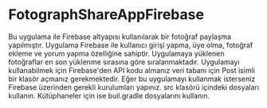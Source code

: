 # FotographShareAppFirebase
Bu uygulama ile Firebase altyapısı kullanılarak bir fotoğraf paylaşma yapılmıştır. Uygulama Firebase ile kullanıcı girişi yapma, üye olma, fotoğraf ekleme ve yorum yapma özelliğine sahiptir. Uygulamaya yüklenen fotoğraflar en son yüklenme sırasına göre sıralanmaktadır. Uygulamayı kullanabilmek için Firebase'den API kodu almanız veri tabanı için Post isimli bir klasör açmanız gerekmektedir.
Eğer bu uygulamayı kullanmak isterseniz Firebase üzerinden gerekli kurulumları yapınız.
src klasörü içindeki dosyaları kullanın.
Kütüphaneler için ise buil.gradle dosyalarını kullanın.
